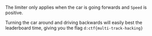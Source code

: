 The limiter only applies when the car is going forwards and `Speed` is positive.

Turning the car around and driving backwards will easily best the leaderboard time, giving you the flag `d:ctf{multi-track-hacking}`